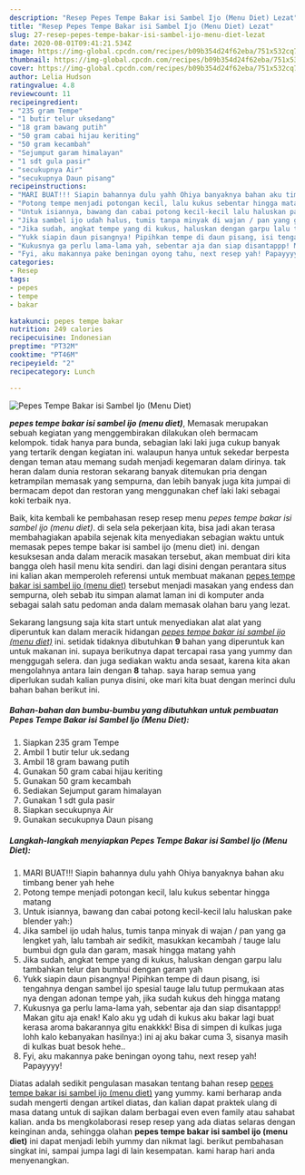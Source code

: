 ```yaml
---
description: "Resep Pepes Tempe Bakar isi Sambel Ijo (Menu Diet) Lezat"
title: "Resep Pepes Tempe Bakar isi Sambel Ijo (Menu Diet) Lezat"
slug: 27-resep-pepes-tempe-bakar-isi-sambel-ijo-menu-diet-lezat
date: 2020-08-01T09:41:21.534Z
image: https://img-global.cpcdn.com/recipes/b09b354d24f62eba/751x532cq70/pepes-tempe-bakar-isi-sambel-ijo-menu-diet-foto-resep-utama.jpg
thumbnail: https://img-global.cpcdn.com/recipes/b09b354d24f62eba/751x532cq70/pepes-tempe-bakar-isi-sambel-ijo-menu-diet-foto-resep-utama.jpg
cover: https://img-global.cpcdn.com/recipes/b09b354d24f62eba/751x532cq70/pepes-tempe-bakar-isi-sambel-ijo-menu-diet-foto-resep-utama.jpg
author: Lelia Hudson
ratingvalue: 4.8
reviewcount: 11
recipeingredient:
- "235 gram Tempe"
- "1 butir telur uksedang"
- "18 gram bawang putih"
- "50 gram cabai hijau keriting"
- "50 gram kecambah"
- "Sejumput garam himalayan"
- "1 sdt gula pasir"
- "secukupnya Air"
- "secukupnya Daun pisang"
recipeinstructions:
- "MARI BUAT!!! Siapin bahannya dulu yahh Ohiya banyaknya bahan aku timbang bener yah hehe"
- "Potong tempe menjadi potongan kecil, lalu kukus sebentar hingga matang"
- "Untuk isiannya, bawang dan cabai potong kecil-kecil lalu haluskan pake blender yah:)"
- "Jika sambel ijo udah halus, tumis tanpa minyak di wajan / pan yang ga lengket yah, lalu tambah air sedikit, masukkan kecambah / tauge lalu bumbui dgn gula dan garam, masak hingga matang yahh"
- "Jika sudah, angkat tempe yang di kukus, haluskan dengan garpu lalu tambahkan telur dan bumbui dengan garam yah"
- "Yukk siapin daun pisangnya! Pipihkan tempe di daun pisang, isi tengahnya dengan sambel ijo spesial tauge lalu tutup permukaan atas nya dengan adonan tempe yah, jika sudah kukus deh hingga matang"
- "Kukusnya ga perlu lama-lama yah, sebentar aja dan siap disantappp! Makan gitu aja enak! Kalo aku yg udah di kukus aku bakar lagi buat kerasa aroma bakarannya gitu enakkkk! Bisa di simpen di kulkas juga lohh kalo kebanyakan hasilnya:) ini aj aku bakar cuma 3, sisanya masih di kulkas buat besok hehe.."
- "Fyi, aku makannya pake beningan oyong tahu, next resep yah! Papayyyy!"
categories:
- Resep
tags:
- pepes
- tempe
- bakar

katakunci: pepes tempe bakar 
nutrition: 249 calories
recipecuisine: Indonesian
preptime: "PT32M"
cooktime: "PT46M"
recipeyield: "2"
recipecategory: Lunch

---
```



![Pepes Tempe Bakar isi Sambel Ijo (Menu Diet)](https://img-global.cpcdn.com/recipes/b09b354d24f62eba/751x532cq70/pepes-tempe-bakar-isi-sambel-ijo-menu-diet-foto-resep-utama.jpg)

<b><i>pepes tempe bakar isi sambel ijo (menu diet)</i></b>, Memasak merupakan sebuah kegiatan yang menggembirakan dilakukan oleh bermacam kelompok. tidak hanya para bunda, sebagian laki laki juga cukup banyak yang tertarik dengan kegiatan ini. walaupun hanya untuk sekedar berpesta dengan teman atau memang sudah menjadi kegemaran dalam dirinya. tak heran dalam dunia restoran sekarang banyak ditemukan pria dengan ketrampilan memasak yang sempurna, dan lebih banyak juga kita jumpai di bermacam depot dan restoran yang menggunakan chef laki laki sebagai koki terbaik nya.

Baik, kita kembali ke pembahasan resep resep menu <i>pepes tempe bakar isi sambel ijo (menu diet)</i>. di sela sela pekerjaan kita, bisa jadi akan terasa membahagiakan apabila sejenak kita menyediakan sebagian waktu untuk memasak pepes tempe bakar isi sambel ijo (menu diet) ini. dengan kesuksesan anda dalam meracik masakan tersebut, akan membuat diri kita bangga oleh hasil menu kita sendiri. dan lagi disini dengan perantara situs ini kalian akan memperoleh referensi untuk membuat makanan <u>pepes tempe bakar isi sambel ijo (menu diet)</u> tersebut menjadi masakan yang endess dan sempurna, oleh sebab itu simpan alamat laman ini di komputer anda sebagai salah satu pedoman anda dalam memasak olahan baru yang lezat.




Sekarang langsung saja kita start untuk menyediakan alat alat yang diperuntuk kan dalam meracik hidangan <u><i>pepes tempe bakar isi sambel ijo (menu diet)</i></u> ini. setidak tidaknya dibutuhkan <b>9</b> bahan yang diperuntuk kan untuk makanan ini. supaya berikutnya dapat tercapai rasa yang yummy dan menggugah selera. dan juga sediakan waktu anda sesaat, karena kita akan mengolahnya antara lain dengan <b>8</b> tahap. saya harap semua yang diperlukan sudah kalian punya disini, oke mari kita buat dengan merinci dulu bahan bahan berikut ini.

<!--inarticleads1-->

##### Bahan-bahan dan bumbu-bumbu yang dibutuhkan untuk pembuatan Pepes Tempe Bakar isi Sambel Ijo (Menu Diet):

1. Siapkan 235 gram Tempe
1. Ambil 1 butir telur uk.sedang
1. Ambil 18 gram bawang putih
1. Gunakan 50 gram cabai hijau keriting
1. Gunakan 50 gram kecambah
1. Sediakan Sejumput garam himalayan
1. Gunakan 1 sdt gula pasir
1. Siapkan secukupnya Air
1. Gunakan secukupnya Daun pisang




<!--inarticleads2-->

##### Langkah-langkah menyiapkan Pepes Tempe Bakar isi Sambel Ijo (Menu Diet):

1. MARI BUAT!!! Siapin bahannya dulu yahh Ohiya banyaknya bahan aku timbang bener yah hehe
1. Potong tempe menjadi potongan kecil, lalu kukus sebentar hingga matang
1. Untuk isiannya, bawang dan cabai potong kecil-kecil lalu haluskan pake blender yah:)
1. Jika sambel ijo udah halus, tumis tanpa minyak di wajan / pan yang ga lengket yah, lalu tambah air sedikit, masukkan kecambah / tauge lalu bumbui dgn gula dan garam, masak hingga matang yahh
1. Jika sudah, angkat tempe yang di kukus, haluskan dengan garpu lalu tambahkan telur dan bumbui dengan garam yah
1. Yukk siapin daun pisangnya! Pipihkan tempe di daun pisang, isi tengahnya dengan sambel ijo spesial tauge lalu tutup permukaan atas nya dengan adonan tempe yah, jika sudah kukus deh hingga matang
1. Kukusnya ga perlu lama-lama yah, sebentar aja dan siap disantappp! Makan gitu aja enak! Kalo aku yg udah di kukus aku bakar lagi buat kerasa aroma bakarannya gitu enakkkk! Bisa di simpen di kulkas juga lohh kalo kebanyakan hasilnya:) ini aj aku bakar cuma 3, sisanya masih di kulkas buat besok hehe..
1. Fyi, aku makannya pake beningan oyong tahu, next resep yah! Papayyyy!




Diatas adalah sedikit pengulasan masakan tentang bahan resep <u>pepes tempe bakar isi sambel ijo (menu diet)</u> yang yummy. kami berharap anda sudah mengerti dengan artikel diatas, dan kalian dapat praktek ulang di masa datang untuk di sajikan dalam berbagai even even family atau sahabat kalian. anda bs mengkolaborasi resep resep yang ada diatas selaras dengan keinginan anda, sehingga olahan <b>pepes tempe bakar isi sambel ijo (menu diet)</b> ini dapat menjadi lebih yummy dan nikmat lagi. berikut pembahasan singkat ini, sampai jumpa lagi di lain kesempatan. kami harap hari anda menyenangkan.
